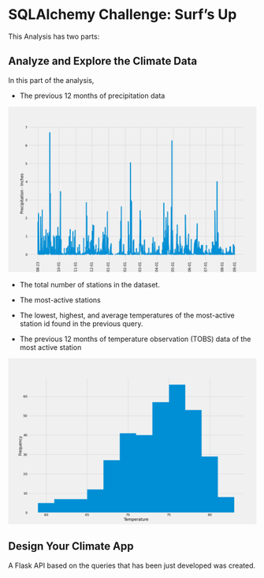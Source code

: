 # SQLAlchemy Challenge: Surf’s Up

This Analysis has two parts:

## Analyze and Explore the Climate Data

In this part of the analysis, 

* The previous 12 months of precipitation data

![Prcp Analysis](./Images/precipitation.png)

* The total number of stations in the dataset.

* The most-active stations

* The lowest, highest, and average temperatures of the most-active station id found in the previous query.

* The previous 12 months of temperature observation (TOBS) data of the most active station

![Prcp Analysis](./Images/tobs.png)


## Design Your Climate App

A Flask API based on the queries that has been just developed was created.
